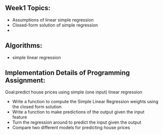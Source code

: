 ## Week1 Topics:
* Assumptions of linear simple regression
* Closed-form solution of simple regression
* 

## Algorithms: 
* simple linear regression


## Implementation Details of Programming Assignment:

Goal:predict house prices using simple (one input) linear regression

* Write a function to compute the Simple Linear Regression weights using the closed form solution
* Write a function to make predictions of the output given the input feature
* Turn the regression around to predict the input given the output
* Compare two different models for predicting house prices
